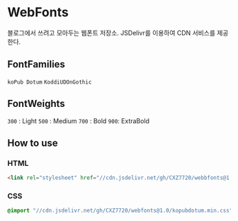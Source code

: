 # WebFonts

블로그에서 쓰려고 모아두는 웹폰트 저장소. JSDelivr를 이용하여 CDN 서비스를 제공한다.


## FontFamilies
`koPub Dotum`
`KoddiUDOnGothic`
## FontWeights
`300` : Light
`500` : Medium
`700` : Bold
`900`: ExtraBold


## How to use
### HTML
```html
<link rel="stylesheet" href="//cdn.jsdelivr.net/gh/CXZ7720/webbfonts@1.0/kopubdotum.min.css">
```

### CSS
```css
@import "//cdn.jsdelivr.net/gh/CXZ7720/webfonts@1.0/kopubdotum.min.css";
```
